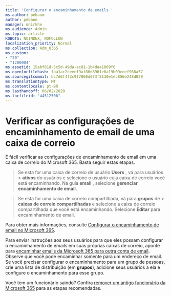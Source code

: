 ```yaml
---
title: 'Configurar o encaminhamento de emails '
ms.author: pebaum
author: pebaum
manager: mnirkhe
ms.audience: Admin
ms.topic: article
ROBOTS: NOINDEX, NOFOLLOW
localization_priority: Normal
ms.collection: Adm_O365
ms.custom:
- "20"
- "1200004"
ms.assetid: 15abf81d-5c5d-49da-ac81-1b4daa1809f6
ms.openlocfilehash: faa1ac2ceeef9af86d8961e6a19b09ceef968a57
ms.sourcegitcommit: bc7d6f4f3c9f7060d073f5130e1ec856e248d020
ms.translationtype: MT
ms.contentlocale: pt-BR
ms.lasthandoff: 06/02/2020
ms.locfileid: "44512506"
---
```

# <a name="check-the-email-forwarding-settings-for-a-mailbox"></a>Verificar as configurações de encaminhamento de email de uma caixa de correio

É fácil verificar as configurações de encaminhamento de email em uma caixa de correio do Microsoft 365. Basta seguir estas etapas.
  
> Se esta for uma caixa de correio de usuário **Users** , vá para usuários \> **ativos** do usuários e selecione o usuário cuja caixa de correio você está encaminhando. Na guia **email** , selecione **gerenciar encaminhamento de email**.

> Se esta for uma caixa de correio compartilhada, vá para **grupos** de \> **caixas de correio compartilhadas** e selecione a caixa de correio compartilhada que você está encaminhando. Selecione **Editar** para encaminhamento de email.

Para obter mais informações, consulte [Configurar o encaminhamento de email no Microsoft 365](https://docs.microsoft.com/microsoft-365/admin/email/configure-email-forwarding).
  
Para enviar instruções aos seus usuários para que eles possam configurar o encaminhamento de emails em suas próprias caixas de correio, aponte para [encaminhar emails da Microsoft 365 para outra conta de email](https://support.office.com/article/Forward-email-from-Office-365-to-another-email-account-1ed4ee1e-74f8-4f53-a174-86b748ff6a0e). Observe que você pode encaminhar somente para um endereço de email. Se você precisar configurar o encaminhamento para um grupo de pessoas, crie uma lista de distribuição (em **grupos**), adicione seus usuários a ela e configure o encaminhamento para esse grupo.
  
Você tem um funcionário saindo? Confira [remover um antigo funcionário da Microsoft 365](https://docs.microsoft.com/microsoft-365/admin/add-users/remove-former-employee) para as etapas recomendadas.